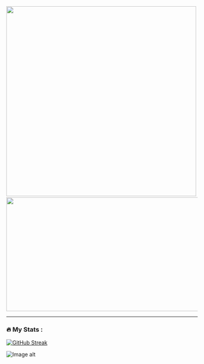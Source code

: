 <div id="header" align="center">
  <img src="https://media.giphy.com/media/3ov9k0Ziq50EoOuWRi/giphy.gif" width="500"/>
  
  <img src="https://komarev.com/ghpvc/?username=iamkorobok-github-username&style=flat-square&color=blue" alt=""/>
</div>

<div align="center">
  <img src="https://media.giphy.com/media/dWesBcTLavkZuG35MI/giphy.gif" width="600" height="300"/>
</div>

---

### :fire: My Stats :

[![GitHub Streak](https://github-readme-streak-stats.herokuapp.com/?user=iamkorobitsyn)](https://git.io/streak-stats)

![Image alt](https://github.com/{iamkorobitsyn}/{iamkorobitsyn}/raw/{main}/{path}/Desc.png)

